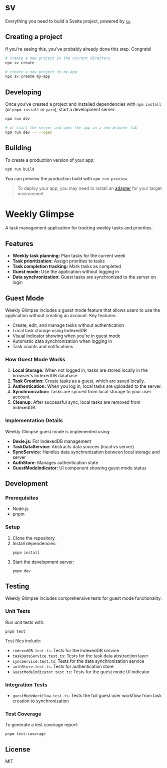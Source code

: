 # sv

Everything you need to build a Svelte project, powered by [`sv`](https://github.com/sveltejs/cli).

## Creating a project

If you're seeing this, you've probably already done this step. Congrats!

```bash
# create a new project in the current directory
npx sv create

# create a new project in my-app
npx sv create my-app
```

## Developing

Once you've created a project and installed dependencies with `npm install` (or `pnpm install` or `yarn`), start a development server:

```bash
npm run dev

# or start the server and open the app in a new browser tab
npm run dev -- --open
```

## Building

To create a production version of your app:

```bash
npm run build
```

You can preview the production build with `npm run preview`.

> To deploy your app, you may need to install an [adapter](https://svelte.dev/docs/kit/adapters) for your target environment.

# Weekly Glimpse

A task management application for tracking weekly tasks and priorities.

## Features

- **Weekly task planning:** Plan tasks for the current week
- **Task prioritization:** Assign priorities to tasks
- **Task completion tracking:** Mark tasks as completed
- **Guest mode:** Use the application without logging in
- **Data synchronization:** Guest tasks are synchronized to the server on login

## Guest Mode

Weekly Glimpse includes a guest mode feature that allows users to use the application without creating an account. Key features:

- Create, edit, and manage tasks without authentication
- Local task storage using IndexedDB
- Visual indicator showing when you're in guest mode
- Automatic data synchronization when logging in
- Task counts and notifications

### How Guest Mode Works

1. **Local Storage:** When not logged in, tasks are stored locally in the browser's IndexedDB database.
2. **Task Creation:** Create tasks as a guest, which are saved locally.
3. **Authentication:** When you log in, local tasks are uploaded to the server.
4. **Synchronization:** Tasks are synced from local storage to your user account.
5. **Cleanup:** After successful sync, local tasks are removed from IndexedDB.

### Implementation Details

Weekly Glimpse guest mode is implemented using:

- **Dexie.js:** For IndexedDB management
- **TaskDataService:** Abstracts data sources (local vs server)
- **SyncService:** Handles data synchronization between local storage and server
- **AuthStore:** Manages authentication state
- **GuestModeIndicator:** UI component showing guest mode status

## Development

### Prerequisites

- Node.js
- pnpm

### Setup

1. Clone the repository
2. Install dependencies:
   ```
   pnpm install
   ```
3. Start the development server:
   ```
   pnpm dev
   ```

## Testing

Weekly Glimpse includes comprehensive tests for guest mode functionality:

### Unit Tests

Run unit tests with:

```
pnpm test
```

Test files include:

- `indexedDB.test.ts`: Tests for the IndexedDB service
- `taskDataService.test.ts`: Tests for the task data abstraction layer
- `syncService.test.ts`: Tests for the data synchronization service
- `authStore.test.ts`: Tests for authentication store
- `GuestModeIndicator.test.ts`: Tests for the guest mode UI indicator

### Integration Tests

- `guestModeWorkflow.test.ts`: Tests the full guest user workflow from task creation to synchronization

### Test Coverage

To generate a test coverage report:

```
pnpm test:coverage
```

## License

MIT
